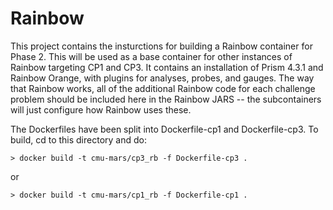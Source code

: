 # Rainbow 

This project contains the insturctions for building a Rainbow container for Phase 2.
This will be used as a base container for other instances of Rainbow targeting CP1 and CP3.
It contains an installation of Prism 4.3.1 and Rainbow Orange, with plugins for analyses, probes, and gauges. The way that Rainbow works, all of the additional Rainbow code for each challenge problem should be included here in the Rainbow JARS -- the subcontainers will just configure how Rainbow uses these. 

The Dockerfiles have been split into Dockerfile-cp1 and Dockerfile-cp3. To build, cd to this directory and do:

```
> docker build -t cmu-mars/cp3_rb -f Dockerfile-cp3 .
```

or

```
> docker build -t cmu-mars/cp1_rb -f Dockerfile-cp1 .
```
